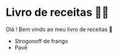 # Livro de receitas :man_cook:

Olá ! Bem vindo ao meu livro de receitas :wave:

- Strogonoff de frango
- Pavê




